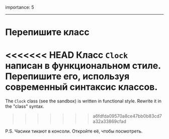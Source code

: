 importance: 5

---

# Перепишите класс

<<<<<<< HEAD
Класс `Clock` написан в функциональном стиле. Перепишите его, используя современный синтаксис классов.
=======
The `Clock` class (see the sandbox) is written in functional style. Rewrite it in the "class" syntax.
>>>>>>> a6fdfda09570a8ce47bb0b83cd7a32a33869cfad

P.S. Часики тикают в консоли. Откройте её, чтобы посмотреть.
